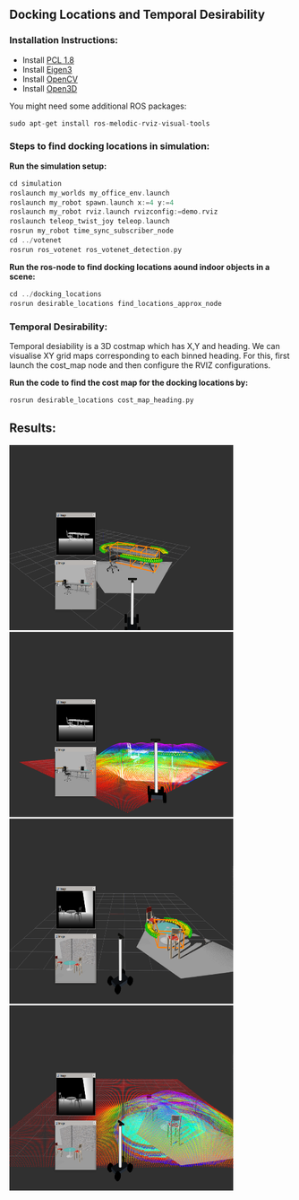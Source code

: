 ## Docking Locations and Temporal Desirability

### Installation Instructions:
- Install [PCL 1.8](https://pointclouds.org/downloads/)
- Install [Eigen3](https://ubuntu.pkgs.org/18.04/ubuntu-universe-amd64/libeigen3-dev_3.3.4-4_all.deb.html) 
- Install [OpenCV](https://docs.opencv.org/3.4.15/d7/d9f/tutorial_linux_install.html)
- Install [Open3D](http://www.open3d.org/docs/release/getting_started.html)

You might need some additional ROS packages:
```asm
sudo apt-get install ros-melodic-rviz-visual-tools 
```
### Steps to find docking locations in simulation:
**Run the simulation setup:**
```asm
cd simulation
roslaunch my_worlds my_office_env.launch
roslaunch my_robot spawn.launch x:=4 y:=4
roslaunch my_robot rviz.launch rvizconfig:=demo.rviz
roslaunch teleop_twist_joy teleop.launch
rosrun my_robot time_sync_subscriber_node
cd ../votenet
rosrun ros_votenet ros_votenet_detection.py
```
**Run the ros-node to find docking locations aound indoor objects in a scene:**
```asm
cd ../docking_locations
rosrun desirable_locations find_locations_approx_node 
```

### Temporal Desirability: 
Temporal desiability is a 3D costmap which has X,Y and heading. We can visualise XY grid maps corresponding to each binned heading. 
For this, first launch the cost_map node and then configure the RVIZ configurations.

**Run the code to find the cost map for the docking locations by:**
```asm
rosrun desirable_locations cost_map_heading.py
```


## Results:

<img src="../images/docking_locations/conference_docking.png" height="330" width="400"> <img src="../images/docking_locations/conference_costmap.png" height="330" width="400">
<img src="../images/docking_locations/round_docking.png" height="330" width="400"> <img src="../images/docking_locations/round_costmap.png" height="330" width="400">
